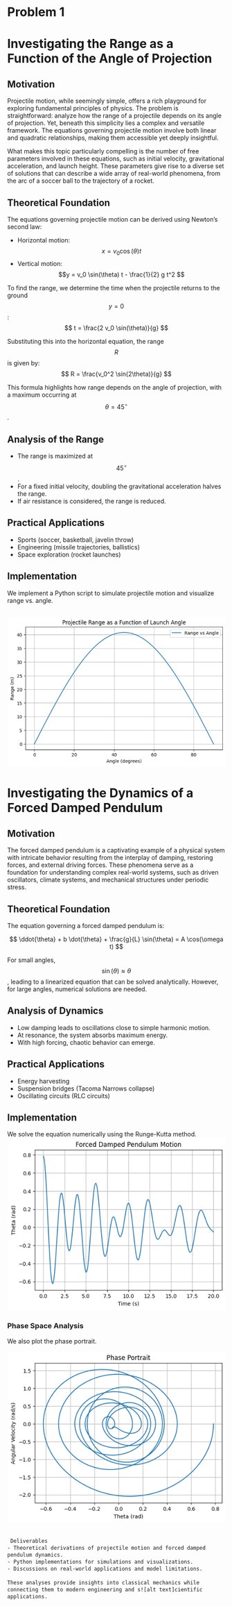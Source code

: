 # Problem 1
# Investigating the Range as a Function of the Angle of Projection

## Motivation
Projectile motion, while seemingly simple, offers a rich playground for exploring fundamental principles of physics. The problem is straightforward: analyze how the range of a projectile depends on its angle of projection. Yet, beneath this simplicity lies a complex and versatile framework. The equations governing projectile motion involve both linear and quadratic relationships, making them accessible yet deeply insightful.

What makes this topic particularly compelling is the number of free parameters involved in these equations, such as initial velocity, gravitational acceleration, and launch height. These parameters give rise to a diverse set of solutions that can describe a wide array of real-world phenomena, from the arc of a soccer ball to the trajectory of a rocket.

## Theoretical Foundation
The equations governing projectile motion can be derived using Newton’s second law:

- Horizontal motion:
  $$ x = v_0 \cos(\theta) t $$
- Vertical motion:
  $$y = v_0 \sin(\theta) t - \frac{1}{2} g t^2 $$

To find the range, we determine the time when the projectile returns to the ground $$ y = 0 $$:
  $$ t = \frac{2 v_0 \sin(\theta)}{g} $$

Substituting this into the horizontal equation, the range $$ R $$ is given by:
  $$ R = \frac{v_0^2 \sin(2\theta)}{g} $$

This formula highlights how range depends on the angle of projection, with a maximum occurring at $$ \theta = 45^\circ $$.

## Analysis of the Range
- The range is maximized at $$ 45^\circ $$ .
- For a fixed initial velocity, doubling the gravitational acceleration halves the range.
- If air resistance is considered, the range is reduced.

## Practical Applications
- Sports (soccer, basketball, javelin throw)
- Engineering (missile trajectories, ballistics)
- Space exploration (rocket launches)

## Implementation
We implement a Python script to simulate projectile motion and visualize range vs. angle.

![alt text](image-3.png)
---

# Investigating the Dynamics of a Forced Damped Pendulum

## Motivation
The forced damped pendulum is a captivating example of a physical system with intricate behavior resulting from the interplay of damping, restoring forces, and external driving forces. These phenomena serve as a foundation for understanding complex real-world systems, such as driven oscillators, climate systems, and mechanical structures under periodic stress.

## Theoretical Foundation
The equation governing a forced damped pendulum is:

$$ \ddot{\theta} + b \dot{\theta} + \frac{g}{L} \sin(\theta) = A \cos(\omega t) $$

For small angles, $$ \sin(\theta) \approx \theta $$, leading to a linearized equation that can be solved analytically. However, for large angles, numerical solutions are needed.

## Analysis of Dynamics
- Low damping leads to oscillations close to simple harmonic motion.
- At resonance, the system absorbs maximum energy.
- With high forcing, chaotic behavior can emerge.

## Practical Applications
- Energy harvesting
- Suspension bridges (Tacoma Narrows collapse)
- Oscillating circuits (RLC circuits)

## Implementation
We solve the equation numerically using the Runge-Kutta method.
![alt text](image-5.png)


### Phase Space Analysis
We also plot the phase portrait.

![alt text](image-6.png)
```

 Deliverables
- Theoretical derivations of projectile motion and forced damped pendulum dynamics.
- Python implementations for simulations and visualizations.
- Discussions on real-world applications and model limitations.

These analyses provide insights into classical mechanics while connecting them to modern engineering and s![alt text]cientific applications.

